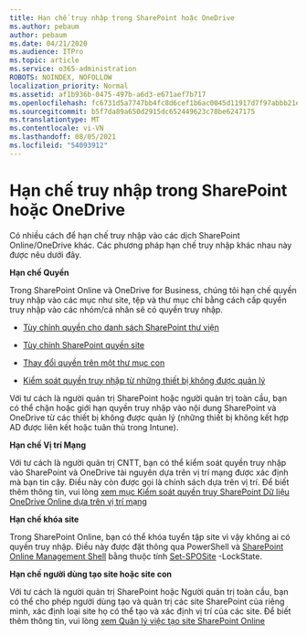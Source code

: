 ```yaml
---
title: Hạn chế truy nhập trong SharePoint hoặc OneDrive
ms.author: pebaum
author: pebaum
ms.date: 04/21/2020
ms.audience: ITPro
ms.topic: article
ms.service: o365-administration
ROBOTS: NOINDEX, NOFOLLOW
localization_priority: Normal
ms.assetid: af1b936b-0475-497b-a6d3-e671aef7b717
ms.openlocfilehash: fc6731d5a7747bb4fc8d6cef1b6ac0045d11917d7f97abbb21eea9613b1b1aa2
ms.sourcegitcommit: b5f7da89a650d2915dc652449623c78be6247175
ms.translationtype: MT
ms.contentlocale: vi-VN
ms.lasthandoff: 08/05/2021
ms.locfileid: "54093912"
---
```

# <a name="restrict-access-in-sharepoint-or-onedrive"></a>Hạn chế truy nhập trong SharePoint hoặc OneDrive

Có nhiều cách để hạn chế truy nhập vào các dịch SharePoint Online/OneDrive khác. Các phương pháp hạn chế truy nhập khác nhau này được nêu dưới đây. 

**Hạn chế Quyền**

Trong SharePoint Online và OneDrive for Business, chúng tôi hạn chế quyền truy nhập vào các mục như site, tệp và thư mục chỉ bằng cách cấp quyền truy nhập vào các nhóm/cá nhân sẽ có quyền truy nhập.

- [Tùy chỉnh quyền cho danh sách SharePoint thư viện](https://support.office.com/article/Customize-permissions-for-a-SharePoint-list-or-library-02d770f3-59eb-4910-a608-5f84cc297782)

- [Tùy chỉnh SharePoint quyền site](https://docs.microsoft.com/sharepoint/customize-sharepoint-site-permissions)

- [Thay đổi quyền trên một thư mục con](https://support.office.com/article/Change-the-permissions-on-a-subfolder-5427BD7C-F20A-4F75-8CF2-5359DD45A1A6)

- [Kiểm soát quyền truy nhập từ những thiết bị không được quản lý](https://docs.microsoft.com/sharepoint/control-access-from-unmanaged-devices)

Với tư cách là người quản trị SharePoint hoặc người quản trị toàn cầu, bạn có thể chặn hoặc giới hạn quyền truy nhập vào nội dung SharePoint và OneDrive từ các thiết bị không được quản lý (những thiết bị không kết hợp AD được liên kết hoặc tuân thủ trong Intune).

**Hạn chế Vị trí Mạng**

Với tư cách là người quản trị CNTT, bạn có thể kiểm soát quyền truy nhập vào SharePoint và OneDrive tài nguyên dựa trên vị trí mạng được xác định mà bạn tin cậy. Điều này còn được gọi là chính sách dựa trên vị trí. Để biết thêm thông tin, vui lòng [xem mục Kiểm soát quyền truy SharePoint Dữ liệu OneDrive Online dựa trên vị trí mạng](https://docs.microsoft.com/sharepoint/control-access-based-on-network-location)

**Hạn chế khóa site** 

Trong SharePoint Online, bạn có thể khóa tuyển tập site vì vậy không ai có quyền truy nhập. Điều này được đặt thông qua PowerShell và [SharePoint Online Management Shell](https://docs.microsoft.com/powershell/sharepoint/sharepoint-online/connect-sharepoint-online?view=sharepoint-ps) bằng thuộc tính [Set-SPOSite](https://docs.microsoft.com/powershell/module/sharepoint-online/set-sposite?view=sharepoint-ps) -LockState.

**Hạn chế người dùng tạo site hoặc site con**

Với tư cách là người quản trị SharePoint hoặc Người quản trị toàn cầu, bạn có thể cho phép người dùng tạo và quản trị các site SharePoint của riêng mình, xác định loại site họ có thể tạo và xác định vị trí của các site. Để biết thêm thông tin, vui lòng [xem Quản lý việc tạo site SharePoint Online](https://docs.microsoft.com/sharepoint/manage-site-creation)

